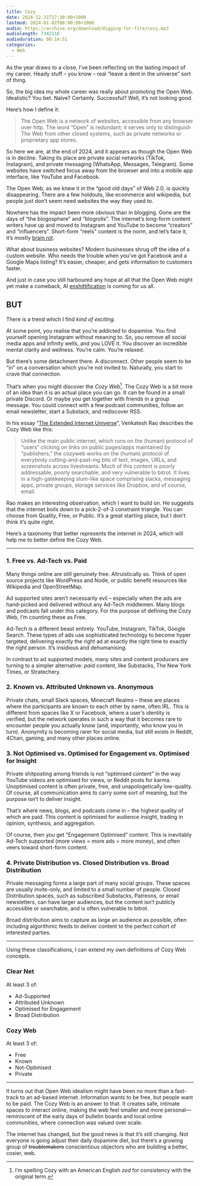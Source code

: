 ```yaml
---
title: Cozy
date: 2024-12-31T17:30:00+1000
lastmod: 2024-01-02T08:00:00+1000
audio: https://archive.org/download/digging-for-fire/cozy.mp3
audiolength: 7342116
audioduration: 00:14:51
categories:
  - Web
---
```


As the year draws to a close, I’ve been reflecting on the lasting impact of my career. Heady stuff – you know – real “leave a dent in the universe” sort of thing.

So, the big idea my whole career was really about promoting the Open Web. Idealistic? You bet. Naïve? Certainly. Successful? Well, it’s not looking good.

<!--more-->

Here’s how I define it:

> The Open Web is a network of websites, accessible from any browser over http. The word “Open” is redundant; it serves only to distinguish The Web from other closed systems, such as private networks or proprietary app stores.

So here we are, at the end of 2024, and it appears as though the Open Web is in decline. Taking its place are private social networks (TikTok, Instagram), and private messaging (WhatsApp, Messages, Telegram). Some websites have switched focus away from the browser and into a mobile app interface, like YouTube and Facebook.

The Open Web, as we knew it in the “good old days” of Web 2.0, is quickly disappearing. There are a few holdouts, like ecommerce and wikipedia, but people just don’t seem need websites the way they used to.

Nowhere has the impact been more obvious than in blogging. Gone are the days of “the blogosphere” and “blogrolls”. The internet’s long-form content writers have up and moved to Instagram and YouTube to become “creators” and “influencers”. Short-form “reels” content is the norm, and let’s face it, it’s mostly [brain rot](https://corp.oup.com/news/brain-rot-named-oxford-word-of-the-year-2024/).

What about business websites? Modern businesses shrug off the idea of a custom website. Who needs the trouble when you’ve got Facebook and a Google Maps listing? It’s easier, cheaper, and gets information to customers faster.

And just in case you still harboured any hope at all that the Open Web might yet make a comeback, AI [enshittification](https://www.macquariedictionary.com.au/woty-2024/) is coming for us all.

BUT
---

There is a trend which I find *kind of exciting*.

At some point, you realise that you’re addicted to dopamine. You find yourself opening Instagram without meaning to. So, you remove all social media apps and infinity wells, and you LOVE it. You discover an incredible mental clarity and wellness. You’re calm. You’re relaxed.

But there’s some detachment there. A disconnect. Other people seem to be “in” on a conversation which you’re not invited to. Naturally, you start to crave that connection.

That’s when you might discover the *Cozy Web*[^1]. The Cozy Web is a bit more of an idea than it is an actual place you can go. It can be found in a small private Discord. Or maybe you get together with friends in a group message. You could connect with a few podcast communities, follow an email newsletter, start a Substack, and rediscover RSS.

In his essay “[The Extended Internet Universe](https://contraptions.venkateshrao.com/p/the-extended-internet-universe)”, Venkatesh Rao describes the Cozy Web like this:

> Unlike the main public internet, which runs on the (human) protocol of “users” clicking on links on public pages/apps maintained by “publishers,” the cozyweb works on the (human) protocol of everybody cutting-and-past-ing bits of text, images, URLs, and screenshots across livestreams. Much of this content is poorly addressable, poorly searchable, and very vulnerable to bitrot. It lives in a high-gatekeeping slum-like space comprising slacks, messaging apps, private groups, storage services like Dropbox, and of course, email.

Rao makes an interesting observation, which I want to build on. He suggests that the internet boils down to a pick-2-of-3 constraint triangle. You can choose from Quality, Free, or Public. It’s a great starting place, but I don’t think it’s quite right.

Here’s a taxonomy that better represents the internet in 2024, which will help me to better define the Cozy Web.

---

### 1. Free vs. Ad-Tech vs. Paid

Many things online are still genuinely free. Altruistically so. Think of open source projects like WordPress and Node, or public benefit resources like Wikipedia and OpenStreetMap.

Ad supported sites aren’t necessarily evil – especially when the ads are hand-picked and delivered without any Ad-Tech middlemen. Many blogs and podcasts fall under this category.  For the purpose of defining the Cozy Web, I’m counting these as Free.

Ad-Tech is a different beast entirely. YouTube, Instagram, TikTok, Google Search. These types of ads use sophisticated technology to become hyper targeted, delivering exactly the right ad at exactly the right time to exactly the right person. It’s insidious and dehumanising.

In contrast to ad supported models, many sites and content producers are turning to a simpler alternative: *paid* content, like Substacks, The New York Times, or Stratechery.

### 2. Known vs. Attributed Unknown vs. Anonymous

Private chats, small Slack spaces, Minecraft Realms – these are places where the participants are known to each other by name, often IRL. This is different from spaces like X or Facebook, where a user’s identity is verified, but the network operates in such a way that it becomes rare to encounter people you actually know (and, importantly, who know you in turn). Anonymity is becoming rarer for social media, but still exists in Reddit, 4Chan, gaming, and many other places online.

### 3. Not Optimised vs. Optimised for Engagement vs. Optimised for Insight

Private shitposting among friends is not “optimised content” in the way YouTube videos are optimised for views, or Reddit posts for karma. Unoptimised content is often private, free, and unapologetically low-quality. Of course, all communication aims to carry some sort of meaning, but the purpose isn’t to deliver insight.

That’s where news, blogs, and podcasts come in – the highest quality of which are paid. This content is optimised for audience insight, trading in opinion, synthesis, and aggregation.

Of course, then you get “Engagement Optimised” content. This is inevitably Ad-Tech supported (more views = more ads = more money), and often veers toward short-form content.

### 4. Private Distribution vs. Closed Distribution vs. Broad Distribution

Private messaging forms a large part of many social groups. These spaces are usually invite-only, and limited to a small number of people. Closed Distribution spaces, such as subscribed Substacks, Patreons, or email newsletters, can have larger audiences, but the content isn’t publicly accessible or searchable, and is often vulnerable to bitrot.

Broad distribution aims to capture as large an audience as possible, often including algorithmic feeds to deliver content to the perfect cohort of interested parties.

---

Using these classifications, I can extend my own definitions of Cozy Web concepts.

### Clear Net

At least 3 of:

- Ad-Supported
- Attributed Unknown
- Optimised for Engagement
- Broad Distribution

### Cozy Web

At least 3 of:

- Free
- Known
- Not-Optimised
- Private

---

It turns out that Open Web idealism might have been no more than a fast-track to an ad-based internet. Information wants to be free, but people want to be paid. The Cozy Web is an answer to that. It creates safe, intimate spaces to interact online, making the web feel smaller and more personal—reminiscent of the early days of bulletin boards and local online communities, where connection was valued over scale.

The internet has changed, but the good news is that it’s still changing. Not everyone is going adjust their daily dopamine diet, but there’s a growing group of ~~troublemakers~~ conscientious objectors who are building a better, cosier, web.

[^1]: I’m spelling Cozy with an American English *zed* for consistency with the original term.